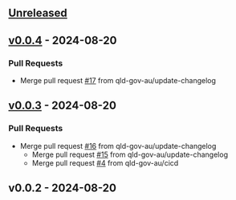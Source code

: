 <a name="unreleased"></a>
## [Unreleased]


<a name="v0.0.4"></a>
## [v0.0.4] - 2024-08-20
### Pull Requests
- Merge pull request [#17](https://github.com/qld-gov-au/qgds-vanilla/issues/17) from qld-gov-au/update-changelog
  
  
<a name="v0.0.3"></a>
## [v0.0.3] - 2024-08-20
### Pull Requests
- Merge pull request [#16](https://github.com/qld-gov-au/qgds-vanilla/issues/16) from qld-gov-au/update-changelog
  - Merge pull request [#15](https://github.com/qld-gov-au/qgds-vanilla/issues/15) from qld-gov-au/update-changelog
  - Merge pull request [#4](https://github.com/qld-gov-au/qgds-vanilla/issues/4) from qld-gov-au/cicd
  
  
<a name="v0.0.2"></a>
## v0.0.2 - 2024-08-20

[Unreleased]: https://github.com/qld-gov-au/qgds-vanilla/compare/v0.0.4...HEAD
[v0.0.4]: https://github.com/qld-gov-au/qgds-vanilla/compare/v0.0.3...v0.0.4
[v0.0.3]: https://github.com/qld-gov-au/qgds-vanilla/compare/v0.0.2...v0.0.3
